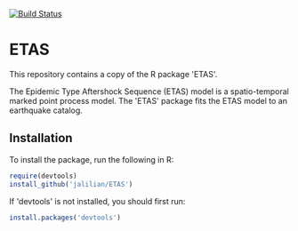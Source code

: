 [![Build Status](https://travis-ci.org/jalilian/ETAS.svg?branch=master)](https://travis-ci.org/jalilian/ETAS)

# ETAS

This repository contains a copy of the R package 'ETAS'.

The Epidemic Type Aftershock Sequence (ETAS) model is a spatio-temporal marked point process model. The 'ETAS' package fits the ETAS model to an earthquake catalog.

## Installation

To install the package, run the following in R:
 
```R
require(devtools)
install_github('jalilian/ETAS')
```

If 'devtools' is not installed, you should first run:

```R
install.packages('devtools')
```
 
